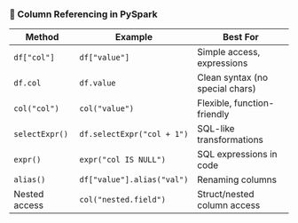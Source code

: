### 🔁 Column Referencing in PySpark

| Method               | Example                          | Best For                          |
|----------------------|----------------------------------|-----------------------------------|
| `df["col"]`          | `df["value"]`                    | Simple access, expressions        |
| `df.col`             | `df.value`                       | Clean syntax (no special chars)   |
| `col("col")`         | `col("value")`                   | Flexible, function-friendly       |
| `selectExpr()`       | `df.selectExpr("col + 1")`       | SQL-like transformations          |
| `expr()`             | `expr("col IS NULL")`            | SQL expressions in code           |
| `alias()`            | `df["value"].alias("val")`       | Renaming columns                  |
| Nested access        | `col("nested.field")`            | Struct/nested column access       |

